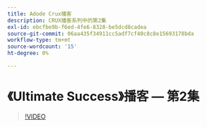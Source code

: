 ```yaml
---
title: Adode Crux播客
description: CRUX播客系列中的第2集
exl-id: ebcfbe9b-f6ed-4fe6-8328-be5dcd8cadea
source-git-commit: 06aa435f34911cc5adf7cf40c8c8e15693178bda
workflow-type: tm+mt
source-wordcount: '15'
ht-degree: 0%

---
```


# 《Ultimate Success》播客 — 第2集

>[!VIDEO](https://video.tv.adobe.com/v/3428674?quality=12learn=on)
